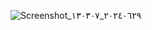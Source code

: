 ![Screenshot_٢٠٢٤٠٦٢٩_١٣٠٣٠٧](https://github.com/nrmeenmohamed/meme_task_2/assets/128254998/8abb35a2-846e-41c9-9cef-cda9271ffcf7)
